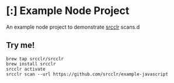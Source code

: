 # [:] Example Node Project

An example node project to demonstrate [srcclr](https://www.srcclr.com) scans.d

## Try me!

```
brew tap srcclr/srcclr
brew install srcclr
srcclr activate
srcclr scan --url https://github.com/srcclr/example-javascript
```
